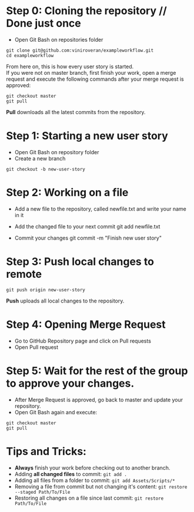 # Step 0: Cloning the repository // Done just once
- Open Git Bash on repositories folder

```
git clone git@github.com:viniroveran/exampleworkflow.git
cd exampleworkflow
```
From here on, this is how every user story is started.  
If you were not on master branch, first finish your work, open a merge request and execute the following commands after your merge request is approved:  
```
git checkout master
git pull
```
**Pull** downloads all the latest commits from the repository.

# Step 1: Starting a new user story
- Open Git Bash on repository folder
- Create a new branch

```
git checkout -b new-user-story
```

# Step 2: Working on a file
- Add a new file to the repository, called newfile.txt and write your name in it
- Add the changed file to your next commit
	git add newfile.txt

- Commit your changes
	git commit -m "Finish new user story"

# Step 3: Push local changes to remote
```
git push origin new-user-story
```
**Push** uploads all local changes to the repository.

# Step 4: Opening Merge Request
- Go to GitHub Repository page and click on Pull requests
- Open Pull request

# Step 5: Wait for the rest of the group to approve your changes.
- After Merge Request is approved, go back to master and update your repository.
- Open Git Bash again and execute:
```
git checkout master
git pull
```

# Tips and Tricks:
- **Always** finish your work before checking out to another branch.
- Adding **all changed files** to commit:
	`git add .`
- Adding all files from a folder to commit:
	`git add Assets/Scripts/*`
- Removing a file from commit but not changing it's content:
    `git restore --staged Path/To/File`
- Restoring all changes on a file since last commit:
    `git restore Path/To/File`
